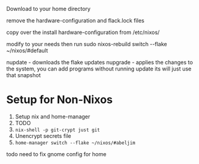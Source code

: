 Download to your home directory 

remove the hardware-configuration and flack.lock files 

copy over the install hardware-configuration from /etc/nixos/

modify to your needs then run sudo nixos-rebuild switch --flake ~/nixos/#default

nupdate - downloads the flake updates
nupgrade - applies the changes to the system, you can add programs without running update its will just use that snapshot


# Setup for Non-Nixos
1. Setup nix and home-manager
2. TODO
1. `nix-shell -p git-crypt just git`
2. Unencrypt secrets file
3. `home-manager switch --flake ~/nixos/#abeljim`

todo need to fix gnome config for home
